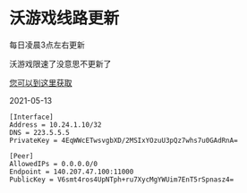 # 沃游戏线路更新
每日凌晨3点左右更新

沃游戏限速了没意思不更新了

[您可以到这里获取](http://106.52.213.232:8080/wg.conf)

2021-05-13
```
[Interface]
Address = 10.24.1.10/32
DNS = 223.5.5.5
PrivateKey = 4EqWWcETwsvgbXD/2MSIxYOzuU3pQz7whs7u0GAdRnA=

[Peer]
AllowedIPs = 0.0.0.0/0
Endpoint = 140.207.47.100:11000
PublicKey = V6smt4ros4UpNTph+ru7XycMgYWUim7EnT5rSpnasz4=
```
